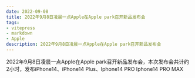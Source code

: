 ```yaml
---
date: 2022-09-08
title: 2022年9月8日凌晨一点Apple在Apple park召开新品发布会
tags:
- vitepress
- markdown
- Apple
description: 2022年9月8日凌晨一点Apple在Apple park召开新品发布会
---
```

<meta name="referrer" content="no-referrer" />

2022年9月8日凌晨一点Apple在Apple park召开新品发布会，本次发布会共计约2小时，发布iPhone14、iPhone14 Plus、Iphone14 PRO Iphone14 PRO MAX



















